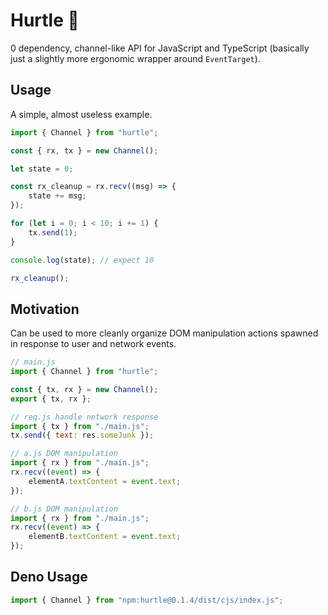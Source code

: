 # Hurtle 🐢

0 dependency, channel-like API for JavaScript and TypeScript
(basically just a slightly more ergonomic wrapper around `EventTarget`).

## Usage

A simple, almost useless example.

```javascript
import { Channel } from "hurtle";

const { rx, tx } = new Channel();

let state = 0;

const rx_cleanup = rx.recv((msg) => {
    state += msg;
});

for (let i = 0; i < 10; i += 1) {
    tx.send(1);
}

console.log(state); // expect 10

rx_cleanup();
```

## Motivation

Can be used to more cleanly organize DOM manipulation actions spawned
in response to user and network events.

```javascript
// main.js
import { Channel } from "hurtle";

const { tx, rx } = new Channel();
export { tx, rx };

// req.js handle network response
import { tx } from "./main.js";
tx.send({ text: res.someJunk });

// a.js DOM manipulation
import { rx } from "./main.js";
rx.recv((event) => {
    elementA.textContent = event.text;
});

// b.js DOM manipulation
import { rx } from "./main.js";
rx.recv((event) => {
    elementB.textContent = event.text;
});
```

## Deno Usage

```javascript
import { Channel } from "npm:hurtle@0.1.4/dist/cjs/index.js";
```
